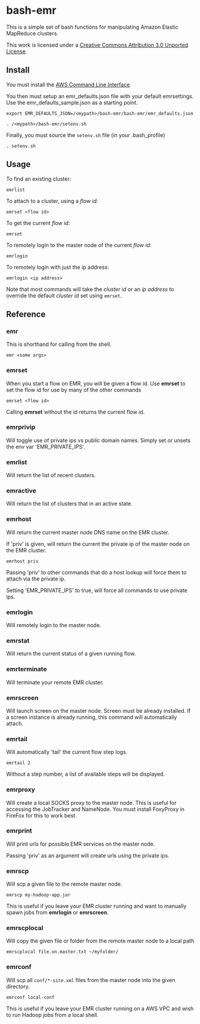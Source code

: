 bash-emr
========

This is a simple set of bash functions for manipulating
Amazon Elastic MapReduce clusters.

This work is licensed under a
[Creative Commons Attribution 3.0 Unported License](http://creativecommons.org/licenses/by/3.0/).

Install
-----

You must install the [AWS Command Line Interface](http://aws.amazon.com/cli/).

You then must setup an emr_defaults.json file with your default emrsettings. Use
the emr_defaults_sample.json as a starting point.

    export EMR_DEFAULTS_JSON=/<mypath>/bash-emr/bash-emr/emr_defaults.json

    . /<mypath>/bash-emr/setenv.sh

Finally, you must source the `setenv.sh` file (in your .bash_profile)

    . setenv.sh


Usage
-----

To find an existing cluster:

	emrlist

To attach to a cluster, using a _flow id_:

    emrset <flow id>

To get the current _flow id_:

	emrset

To remotely login to the master node of the current _flow id_:

	emrlogin

To remotely login with just the ip address:

	emrlogin <ip address>

Note that most commands will take the _cluster id_ or an _ip address_ to
override the default _cluster id_ set using `emrset`.

Reference
---------

### emr
This is shorthand for calling from the shell.

    emr <some args>

### emrset
When you start a flow on EMR, you will be given a flow id.
Use __emrset__ to set the flow id for use by many of the other commands

    emrset <flow id>

Calling __emrset__ without the id returns the current flow id.

### emrprivip
Will toggle use of private ips vs public domain names. Simply set or unsets
the env var 'EMR_PRIVATE_IPS'.

### emrlist
Will return the list of recent clusters.

### emractive
Will return the list of clusters that in an active state.

### emrhost
Will return the current master node DNS name on the EMR cluster.

If 'priv' is given, will return the current the private ip of the master node
on the EMR cluster.

    emrhost priv

Passing 'priv' to other commands that do a host lookup will force them to
attach via the private ip.

Setting 'EMR_PRIVATE_IPS' to true, will force all commands to use private ips.

### emrlogin
Will remotely login to the master node.

### emrstat
Will return the current status of a given running flow.

### emrterminate
Will terminate your remote EMR cluster.

### emrscreen
Will launch screen on the master node. Screen must be already installed.
If a screen instance is already running, this command will automatically attach.

### emrtail
Will automatically 'tail' the current flow step logs.

    emrtail 2

Without a step number, a list of available steps will be displayed.

### emrproxy
Will create a local SOCKS proxy to the master node. This is useful for accessing
the JobTracker and NameNode. You must install FoxyProxy in FireFox for this to
work best.

### emrprint
Will print urls for possible EMR services on the master node.

Passing 'priv' as an argument will create urls using the private ips.

### emrscp
Will scp a given file to the remote master node.

    emrscp my-hadoop-app.jar

This is useful if you leave your EMR cluster running and want to manually spawn
jobs from __emrlogin__ or __emrscreen__.

### emrscplocal
Will copy the given file or folder from the remote master node to a local path

    emrscplocal file.on.master.txt ~/myfolder/

### emrconf
Will scp all `conf/*-site.xml` files from the master node into the given
directory.

    emrconf local-conf

This is useful if you leave your EMR cluster running on a AWS VPC and wish to
run Hadoop jobs from a local shell.
